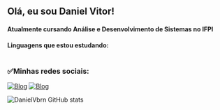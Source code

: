## Olá, eu sou Daniel Vitor!
#### Atualmente cursando Análise e Desenvolvimento de Sistemas no IFPI
#### Linguagens que estou estudando:
  <div style="display: inline-flex;">
        <img align="center" alt="" src="https://img.shields.io/badge/Node.js-43853D?style=for-the-badge&logo=node.js&logoColor=white">
   </div>

### ✅Minhas redes sociais:
[![Blog](https://img.shields.io/badge/YouTube-FF0000?style=for-the-badge&logo=youtube&logoColor=white)](https://www.youtube.com/channel/UC6dg-MuTpjRSx-5DcW5c_Rg)
[![Blog](https://img.shields.io/badge/Instagram-E4405F?style=for-the-badge&logo=instagram&logoColor=white)](https://www.instagram.com/daniel_vbrn/)

![DanielVbrn GitHub stats](https://github-readme-stats.vercel.app/api?username=DanielVbrn&show_icons=true&theme=tokyonight)
